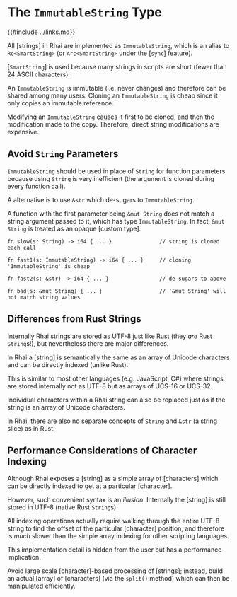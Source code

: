 The `ImmutableString` Type
==========================

{{#include ../links.md}}

All [strings] in Rhai are implemented as `ImmutableString`, which is an alias to
`Rc<SmartString>` (or `Arc<SmartString>` under the [`sync`] feature).

[`SmartString`] is used because many strings in scripts are short (fewer than 24 ASCII characters).

An `ImmutableString` is immutable (i.e. never changes) and therefore can be shared among many users.
Cloning an `ImmutableString` is cheap since it only copies an immutable reference.

Modifying an `ImmutableString` causes it first to be cloned, and then the modification made to the copy.
Therefore, direct string modifications are expensive.


Avoid `String` Parameters
-------------------------

`ImmutableString` should be used in place of `String` for function parameters because using `String`
is very inefficient (the argument is cloned during every function call).

A alternative is to use `&str` which de-sugars to `ImmutableString`.

A function with the first parameter being `&mut String` does not match a string argument passed to it,
which has type `ImmutableString`.  In fact, `&mut String` is treated as an opaque [custom type].

```rust,no_run
fn slow(s: String) -> i64 { ... }               // string is cloned each call

fn fast1(s: ImmutableString) -> i64 { ... }     // cloning 'ImmutableString' is cheap

fn fast2(s: &str) -> i64 { ... }                // de-sugars to above

fn bad(s: &mut String) { ... }                  // '&mut String' will not match string values
```


Differences from Rust Strings
----------------------------

Internally Rhai strings are stored as UTF-8 just like Rust (they _are_ Rust `String`s!),
but nevertheless there are major differences.

In Rhai a [string] is semantically the same as an array of Unicode characters and can be directly
indexed (unlike Rust).

This is similar to most other languages (e.g. JavaScript, C#) where strings are stored internally
not as UTF-8 but as arrays of UCS-16 or UCS-32.

Individual characters within a Rhai string can also be replaced just as if the string is an array of
Unicode characters.

In Rhai, there are also no separate concepts of `String` and `&str` (a string slice) as in Rust.


Performance Considerations of Character Indexing
-----------------------------------------------

Although Rhai exposes a [string] as a simple array of [characters] which can be directly indexed to
get at a particular [character].

However, such convenient syntax is an _illusion_.  Internally the [string] is still stored in UTF-8
(native Rust `String`s).

All indexing operations actually require walking through the entire UTF-8 string to find the offset
of the particular [character] position, and therefore is _much_ slower than the simple array
indexing for other scripting languages.

This implementation detail is hidden from the user but has a performance implication.

Avoid large scale [character]-based processing of [strings]; instead, build an actual [array] of
[characters] (via the `split()` method) which can then be manipulated efficiently.
